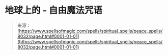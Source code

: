 <!--yml

分类：未分类

日期：2024年06月12日 18:43:15

-->

# 地球上的 - 自由魔法咒语

> 来源：[https://www.spellsofmagic.com/spells/spiritual_spells/peace_spells/8032/page.html#0001-01-01](https://www.spellsofmagic.com/spells/spiritual_spells/peace_spells/8032/page.html#0001-01-01)
